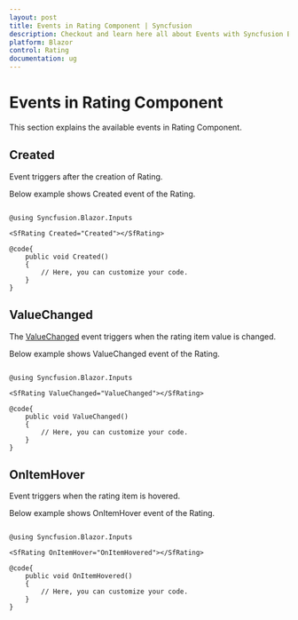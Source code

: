 ```yaml
---
layout: post
title: Events in Rating Component | Syncfusion
description: Checkout and learn here all about Events with Syncfusion Blazor Rating component in Blazor Server App and Blazor WebAssembly App.
platform: Blazor
control: Rating
documentation: ug
---
```


# Events in Rating Component

This section explains the available events in Rating Component.

## Created

Event triggers after the creation of Rating.

Below example shows Created event of the Rating.

```cshtml

@using Syncfusion.Blazor.Inputs

<SfRating Created="Created"></SfRating>

@code{
    public void Created()
    {
        // Here, you can customize your code.
    }
}

```

## ValueChanged

The [ValueChanged](https://help.syncfusion.com/cr/blazor/Syncfusion.Blazor.Inputs.SfRating.html#Syncfusion_Blazor_Inputs_SfRating_ValueChanged) event triggers when the rating item value is changed. 

Below example shows ValueChanged event of the Rating.

```cshtml

@using Syncfusion.Blazor.Inputs

<SfRating ValueChanged="ValueChanged"></SfRating>

@code{
    public void ValueChanged()
    {
        // Here, you can customize your code.
    }
}

```

## OnItemHover

Event triggers when the rating item is hovered. 

Below example shows OnItemHover event of the Rating.

```cshtml

@using Syncfusion.Blazor.Inputs

<SfRating OnItemHover="OnItemHovered"></SfRating>

@code{
    public void OnItemHovered()
    {
        // Here, you can customize your code.
    }
}

```

